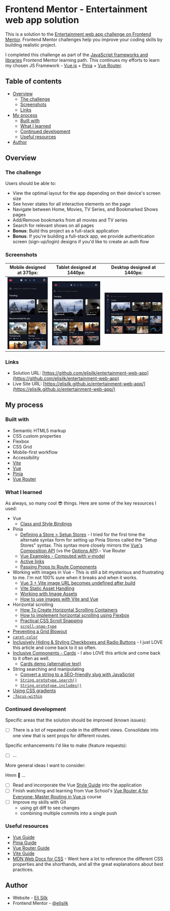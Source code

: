# Frontend Mentor - Entertainment web app solution

This is a solution to the [Entertainment web app challenge on Frontend Mentor](https://www.frontendmentor.io/challenges/entertainment-web-app-J-UhgAW1X). Frontend Mentor challenges help you improve your coding skills by building realistic project.

I completed this challenge as part of the [JavaScript frameworks and libraries](https://www.frontendmentor.io/learning-paths/javascript-frameworks-and-libraries-JDWoqQjMyb) Frontend Mentor learning path. This continues my efforts to learn my chosen JS Framework - [Vue.js](https://vuejs.org/) + [Pinia](https://pinia.vuejs.org/) + [Vue Router](https://router.vuejs.org/).

## Table of contents

- [Overview](#overview)
  - [The challenge](#the-challenge)
  - [Screenshots](#screenshots)
  - [Links](#links)
- [My process](#my-process)
  - [Built with](#built-with)
  - [What I learned](#what-i-learned)
  - [Continued development](#continued-development)
  - [Useful resources](#useful-resources)
- [Author](#author)

## Overview

### The challenge

Users should be able to:

- View the optimal layout for the app depending on their device's screen size
- See hover states for all interactive elements on the page
- Navigate between Home, Movies, TV Series, and Bookmarked Shows pages
- Add/Remove bookmarks from all movies and TV series
- Search for relevant shows on all pages
- **Bonus**: Build this project as a full-stack application
- **Bonus**: If you're building a full-stack app, we provide authentication screen (sign-up/login) designs if you'd like to create an auth flow

### Screenshots

|           Mobile designed at 375px:           |          Tablet designed at 1440px:           | Desktop designed at 1440px:                    |
| :-------------------------------------------: | :-------------------------------------------: | ---------------------------------------------- |
| ![](./screenshots/screenshot-mobile-home.png) | ![](./screenshots/screenshot-tablet-home.png) | ![](./screenshots/screenshot-desktop-home.png) |

### Links

- Solution URL: [https://github.com/elisilk/entertainment-web-app](https://github.com/elisilk/entertainment-web-app)
- Live Site URL: [https://elisilk.github.io/entertainment-web-app/](https://elisilk.github.io/entertainment-web-app/)

## My process

### Built with

- Semantic HTML5 markup
- CSS custom properties
- Flexbox
- CSS Grid
- Mobile-first workflow
- Accessibility
- [Vite](https://vite.dev/)
- [Vue](https://vuejs.org/)
- [Pinia](https://pinia.vuejs.org/)
- [Vue Router](https://router.vuejs.org/)

### What I learned

As always, so many cool :sunglasses: things. Here are some of the key resources I used:

- Vue
  - [Class and Style Bindings](https://vuejs.org/guide/essentials/class-and-style)
- Pinia
  - [Defining a Store > Setup Stores](https://pinia.vuejs.org/core-concepts/#Setup-Stores) - I tried for the first time the alternate syntax form for setting up Pinia Stores called the "Setup Stores" syntax. This syntax more closely mirrors the [Vue's Composition API](https://vuejs.org/guide/extras/composition-api-faq) (vs the [Options API](https://vuejs.org/guide/introduction.html#api-styles)).- Vue Router
  - [Vue Examples - Computed with v-model](https://skirtles-code.github.io/vue-examples/patterns/computed-v-model)
  - [Active links](https://router.vuejs.org/guide/essentials/active-links)
  - [Passing Props to Route Components](https://router.vuejs.org/guide/essentials/passing-props.html)
- Working with images in Vue - This is still a bit mysterious and frustrating to me. I'm not 100% sure when it breaks and when it works.
  - [Vue 3 + Vite image URL becomes undefined after build](https://stackoverflow.com/questions/71728204/vue-3-vite-image-url-becomes-undefined-after-build)
  - [Vite Static Asset Handling](https://vite.dev/guide/assets)
  - [Working with Image Assets](https://skirtles-code.github.io/vue-examples/guides/working-with-image-assets)
  - [How to use images with Vite and Vue](https://medium.com/@andrewmasonmedia/how-to-use-images-with-vite-and-vue-937307a150c0)
- Horizontal scrolling
  - [How To Create Horizontal Scrolling Containers](https://codeburst.io/how-to-create-horizontal-scrolling-containers-d8069651e9c6)
  - [How to implement horizontal scrolling using Flexbox](https://ratracegrad.medium.com/horizontal-scrolling-using-flexbox-f9d16817f742)
  - [Practical CSS Scroll Snapping](https://css-tricks.com/practical-css-scroll-snapping/)
  - [`scroll-snap-type`](https://developer.mozilla.org/en-US/docs/Web/CSS/scroll-snap-type)
- [Preventing a Grid Blowout](https://css-tricks.com/preventing-a-grid-blowout/)
- [`caret-color`](https://developer.mozilla.org/en-US/docs/Web/CSS/caret-color)
- [Inclusively Hiding & Styling Checkboxes and Radio Buttons](https://www.sarasoueidan.com/blog/inclusively-hiding-and-styling-checkboxes-and-radio-buttons/) - I just LOVE this article and come back to it so often.
- [Inclusive Components - Cards](https://inclusive-components.design/cards/) - I also LOVE this article and come back to it often as well.
  - [Cards demo (alternative text)](https://heydon.github.io/Inclusive-Components/cards-pseudo-content/)
- String searching and manipulating
  - [Convert a string to a SEO-friendly slug with JavaScript](https://www.30secondsofcode.org/js/s/string-to-slug/)
  - [`String.prototype.search()`](https://developer.mozilla.org/en-US/docs/Web/JavaScript/Reference/Global_Objects/String/search)
  - [`String.prototype.includes()`](https://developer.mozilla.org/en-US/docs/Web/JavaScript/Reference/Global_Objects/String/includes)
- [Using CSS gradients](https://developer.mozilla.org/en-US/docs/Web/CSS/CSS_images/Using_CSS_gradients)
- [`:focus-within`](https://developer.mozilla.org/en-US/docs/Web/CSS/:focus-within)

### Continued development

Specific areas that the solution should be improved (known issues):

- [ ] There is a lot of repeated code in the different views. Consolidate into one view that is sent props for different routes.

Specific enhancements I'd like to make (feature requests):

- [ ] ...

More general ideas I want to consider:

Hmm 🤔 ...

- [ ] Read and incorporate the Vue [Style Guide](https://vuejs.org/style-guide/) into the application
- [ ] Finish watching and learning from Vue School's [Vue Router 4 for Everyone: Master Routing in Vue.js](https://vueschool.io/courses/vue-router-4-for-everyone) course
- [ ] Improve my skills with Git
  - using git diff to see changes
  - combining multiple commits into a single push

### Useful resources

- [Vue Guide](https://vuejs.org/guide/)
- [Pinia Guide](https://pinia.vuejs.org/core-concepts/)
- [Vue Router Guide](https://router.vuejs.org/guide/)
- [Vite Guide](https://vite.dev/guide/)
- [MDN Web Docs for CSS](https://developer.mozilla.org/en-US/docs/Web/CSS) - Went here a lot to reference the different CSS properties and the shorthands, and all the great explanations about best practices.

## Author

- Website - [Eli Silk](https://github.com/elisilk)
- Frontend Mentor - [@elisilk](https://www.frontendmentor.io/profile/elisilk)
